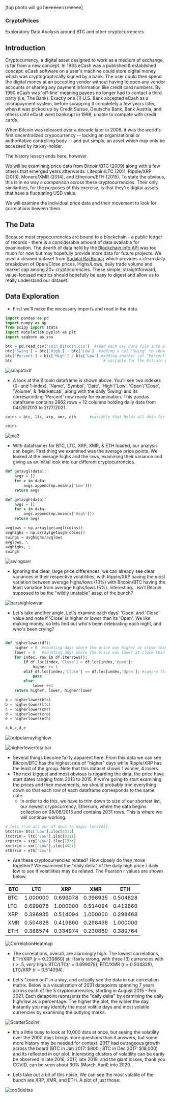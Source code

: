 [top photo will go heeeeeerrrreeeee]

### CryptoPrices
Exploratory Data Analysis around BTC and other cryptocurrencies

## Introduction

Cryptocurrency, a digital asset designed to work as a medium of exchange, is far from a new concept. In 1983 eCash was a published & established concept: eCash software on a user's machine could store digital money which was cryptographically signed by a bank. The user could then spend the digital money at an accepting vendor without having to open any vendor accounts or sharing any payment information like credit card numbers. By 1990 eCash was 'off-line' meaning payees no longer had to contact a third party (i.e, The Bank). Exactly one (1) U.S. Bank accepted eCash as a micropayment system, before scrapping it completely a few years later, when it was picked up by Credit Suisse, Deutsche Bank, Bank Austria, and others until eCash went bankrupt in 1998, unable to compete with credit cards.

When Bitcoin was released over a decade later in 2009, it was the world's first decentralized crypocurrency -- lacking an organizational or authoritative controlling body -- and put simply, an asset which may only be accessed by its key-holder.

The history lesson ends here, however.

We will be examining price data from Bitcoin/BTC (2009) along with a few others that emerged years afterwards: Litecoin/LTC (2011, Ripple/XRP (2013), Monero/XMR (2014), and Etherium/ETH (2015). To state the obvious, this is in no way a *comparison* across these cryptocurrencies. Their only similarities, for the purposes of this exercise, is that they're digital assets that have a fluctuating USD value.

We will examine the individual price data and their movement to look for correlations beween them.

## The Data

Because most crypocurrencies are bound to a blockchain - a public ledger of records - there is a considerable amount of data available for examination. The dearth of data held by the [Blockchain.info API](https://www.blockchain.com/charts) was too much for now but may hopefully provide more data for future projects.
We used a cleaned dataset from [Sudalai Raj Kumar](https://www.kaggle.com/sudalairajkumar/cryptocurrencypricehistory) which provides a clean daily breakdown of Open/Close prices, Highs/Lows, daily trade volume and market cap among 20+ cryptocurencies. These simple, straightforward, value-focused metrics should hopefully be easy to digest and allow us to really understand our dataset.

## Data Exploration

- First we'll make the necessary imports and read in the data.

```python
import pandas as pd
import numpy as np
from scipy import stats
import matplotlib.pyplot as plt
import seaborn as sns
```

```python
btc = pd.read_csv('coin_Bitcoin.csv')  #read each csv data file into a pandas df
btc['Swing'] = btc['High'] - btc['Low']  #adding a col "Swing" to show the difference between the daily high/low
btc['Percent'] = btc['High'] / btc['Low'] #adding another col "Percent" to show the quotient of daily high/low prices
btc                                        # variable for the Bitcoin pandas df with its added columns is called
```

![snapbtcdf](img/x1.png)

- A look at the Bitcoin dataframe is shown above. You'll see two indexes (0- and 1-index), 'Name', 'Symbol', 'Date', 'High'/'Low', 'Open'/'Close', 'Volume', & 'Marketcap', along with the daily 'Swing' and its corresponding 'Percent' now ready for examination. This pandas dataframe contains 2862 rows × 12 columns holding daily data from 04/29/2013 to 2/27/2021.

```python
coins = btc, ltc, xrp, xmr, eth      #variable that holds all data for the 5 dataframes

coins
```

![pic2](img/x2.png)


- With dataframes for BTC, LTC, XRP, XMR, & ETH loaded, our analysis can begin. First thing we examined was the average price points. We looked at the average highs and the lows, examining their variance and giving us an initial look into our different cryptocurrencies.

```python
def getavgl(data):
    avgs = []
    for x in data:
        avgs.append(np.mean(x['Low']))
    return avgs

def getavgh(data):
    avgs = []
    for x in data:
        avgs.append(np.mean(x['High']))
    return avgs
```

```python
avglows = np.array(getavgl(coins))
avghighs = np.array(getavgh(coins))
swings = avghighs/avglows
avglows, \
avghighs, \
swings
```

![swingsarr](img/x3.png)

- Ignoring the clear, large price differences, we can already see clear variances in their respective volatilities, with Ripple/XRP having the most variation between average highs/lows (10%) with Bitcoin/BTC having the least variation from average highs/lows (5%). Interesting... isn't Bitcoin supposed to be the "wildly unstable" asset of the bunch?

![barshighlowvar](img/varbarchar.png)

- Let's take another angle. Let's examine each days' 'Open' and 'Close' value and note if 'Close' is higher or lower than its 'Open'. We like making money, so lets find out who's been celebrating each night, and who's been crying?

```python

def higherlower(df):
    higher = 0  #counting days where the price was higher at close than at open
    lower = 0   #counting days where the price was lower at close than at open
    for index, row in df.iterrows():
        if df.loc[index,'Close'] > df.loc[index,'Open']:
            higher += 1
        elif df.loc[index,'Close'] == df.loc[index,'Open']: #ignore this unlikely scenario
            pass
        else:
            lower +=1
    return higher, lower, higher/lower

```
```python
a = higherlower(btc)
b = higherlower(ltc)
c = higherlower(xmr)
d = higherlower(xrp)
e = higherlower(eth)

a,b,c,d,e
```
![outputarrayhighlow](img/x5.png)

![higherlowertotalbar](img/x4.png)


- Several things become fairly apparent here. From this data we can see Bitcoin/BTC has the highest rate of "higher" days while Ripple/XRP has the least of the group. Note that this dataset shows 1 winner, 4 losers.
- The next biggest and most obvious is regarding the data; the price have start dates ranging from 2013 to 2015, if we're going to start examining the prices and their movements, we should probably trim everything down so that each row of each dataframe corresponds to the same date.
    - In order to do this, we have to trim down to size of our shortest list, our newest crypocurrency, Etherium, where the data begins collection on 08/08/2015 and contains 2031 rows. This is where we will continue working.

```python
# lets trim all our df down to magic len=2031.
btctrim= btc['Low'].iloc[831:]
ltctrim = ltc['Low'].iloc[831:]
xrptrim = xrp['Low'].iloc[733:]
xmrtrim = xmr['Low'].iloc[442:]
ethtrim = eth['Low']
```

- Are these cryptocurrencies related? How closely do they move together? We examined the "daily delta" of the daily high price / daily low to see if volatilities may be related. The Pearson r values are shown below.



BTC              | LTC         | XRP         | XMR          | ETH
---------------- | ----------- | ----------- | ------------ | ---
BTC|	1.000000 |	0.699078  |	0.396935   |	0.504828  |	0.388574
LTC|	0.699078 |	1.000000  |	0.514094   |	0.419860  |	0.334974
XRP|	0.396935 |	0.514094  |	1.000000   |	0.298468  |	0.230860
XMR|	0.504828 |	0.419860  |	0.298468   |	1.000000  |	0.389764
ETH|	0.388574 |	0.334974  |	0.230860   |	0.389764  |	1.000000


![CorrelationHeatmap](img/dailydeltamatrix.png)

- The correlations, overall, are alarmingly high. The lowest correlations, ETH/XRP (r = 0.230860) still fairly strong, with three (3) currencies with r > .5, *very high*: BTC/LTC(r = 0.699078), BTC/XMR (r = 0.504828), LTC/XRP (r = 0.514094).

- Let's "zoom out" in a way, and actually see the data in our correlation matrix. Below is a visualization of 2031 datapoints spanning 7 years across each of the 5 cryptocurrencies, starting in August 2015 - Feb 2021. Each datapoint represents the "daily delta" by examining the daily high/low as a percentage. The higher the plot, the wilder the day. Instantly you may identify the most volitile days and most volatile currencies by examining the outlying marks.

![Scatter5coins](img/scatter5coins.png)

- It's a little busy to look at 10,000 dots at once, but seeing the volatility over the 2000 days brings more questions than it answers, but some more history may be needed for context. 2017 had outrageous growth across the board (BTC in Jan 2017: $800 ; BTC in Dec 2017: $18,000) and its reflected in our plot. Interesting clusters of volatility can be earily be observed in late 2016, 2017, late 2019, and the giant losses, thank you COVID, can be seen about 30% (March-April) into 2020...

- Lets take out a bit of this noise. We can see the most volatile of the bunch are XRP, XMR, and ETH. A plot of just those:

![top3deltas](img/top3deltachart.png)